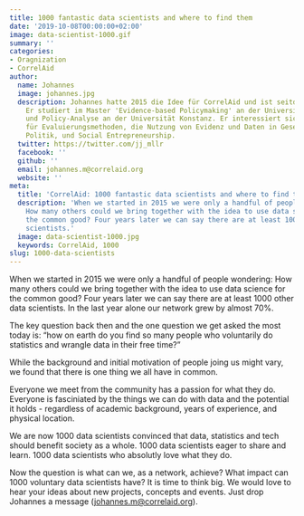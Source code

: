 ```yaml
---
title: 1000 fantastic data scientists and where to find them
date: '2019-10-08T00:00:00+02:00'
image: data-scientist-1000.gif
summary: ''
categories:
- Oragnization
- CorrelAid
author:
  name: Johannes
  image: johannes.jpg
  description: Johannes hatte 2015 die Idee für CorrelAid und ist seitdem unser Vorstandsvorsitzender.
    Er studiert im Master 'Evidence-based Policymaking' an der University of Oxford
    und Policy-Analyse an der Universität Konstanz. Er interessiert sich vor allem
    für Evaluierungsmethoden, die Nutzung von Evidenz und Daten in Gesellschaft und
    Politik, und Social Entrepreneurship.
  twitter: https://twitter.com/jj_mllr
  facebook: ''
  github: ''
  email: johannes.m@correlaid.org
  website: ''
meta:
  title: 'CorrelAid: 1000 fantastic data scientists and where to find them'
  description: 'When we started in 2015 we were only a handful of people wondering:
    How many others could we bring together with the idea to use data science for
    the common good? Four years later we can say there are at least 1000 other data
    scientists.'
  image: data-scientist-1000.jpg
  keywords: CorrelAid, 1000
slug: 1000-data-scientists
---
```


When we started in 2015 we were only a handful of people wondering: How many others could we bring together with the idea to use data science for the common good? Four years later we can say there are at least 1000 other data scientists. In the last year alone our network grew by almost 70%.

The key question back then and the one question we get asked the most today is: “how on earth do you find so many people who voluntarily do statistics and wrangle data in their free time?”

While the background and initial motivation of people joing us might vary, we found that there is one thing we all have in common.

Everyone we meet from the community has a passion for what they do. Everyone is fasciniated by the things we can do with data and the potential it holds - regardless of academic background, years of experience, and physical location.

We are now 1000 data scientists convinced that data, statistics and tech should benefit society as a whole. 1000 data scientists eager to share and learn. 1000 data scientists who absolutly love what they do.

Now the question is what can we, as a network, achieve? What impact can 1000 voluntary data scientists have? It is time to think big. We would love to hear your ideas about new projects, concepts and events. Just drop Johannes a message ([johannes.m@correlaid.org](mailto:johannes.m@correlaid.org)).

